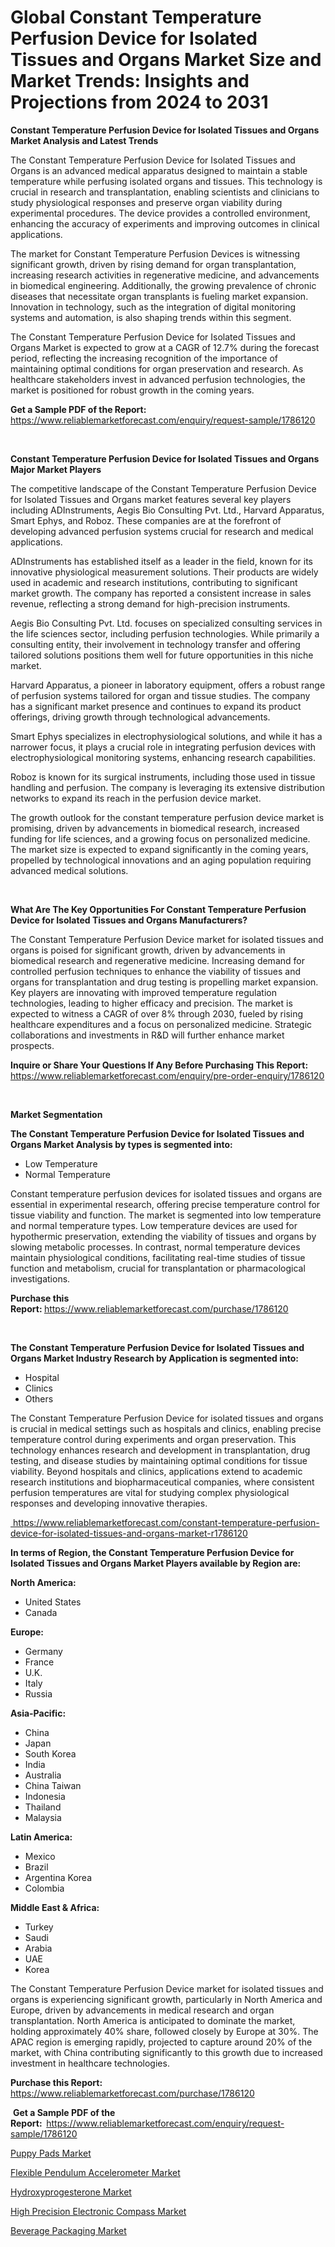<p><h1>Global Constant Temperature Perfusion Device for Isolated Tissues and Organs Market Size and Market Trends: Insights and Projections from 2024 to 2031</h1></p><p><strong>Constant Temperature Perfusion Device for Isolated Tissues and Organs Market Analysis and Latest Trends</strong></p>
<p><p>The Constant Temperature Perfusion Device for Isolated Tissues and Organs is an advanced medical apparatus designed to maintain a stable temperature while perfusing isolated organs and tissues. This technology is crucial in research and transplantation, enabling scientists and clinicians to study physiological responses and preserve organ viability during experimental procedures. The device provides a controlled environment, enhancing the accuracy of experiments and improving outcomes in clinical applications.</p><p>The market for Constant Temperature Perfusion Devices is witnessing significant growth, driven by rising demand for organ transplantation, increasing research activities in regenerative medicine, and advancements in biomedical engineering. Additionally, the growing prevalence of chronic diseases that necessitate organ transplants is fueling market expansion. Innovation in technology, such as the integration of digital monitoring systems and automation, is also shaping trends within this segment.</p><p>The Constant Temperature Perfusion Device for Isolated Tissues and Organs Market is expected to grow at a CAGR of 12.7% during the forecast period, reflecting the increasing recognition of the importance of maintaining optimal conditions for organ preservation and research. As healthcare stakeholders invest in advanced perfusion technologies, the market is positioned for robust growth in the coming years.</p></p>
<p><strong>Get a Sample PDF of the Report:&nbsp;</strong> <a href="https://www.reliablemarketforecast.com/enquiry/request-sample/1786120?utm_campaign=1082&utm_medium=2&utm_source=Github&utm_content=ia&utm_term=09102024&utm_id=constant-temperature-perfusion-device-for-isolated-tissues-and-organs">https://www.reliablemarketforecast.com/enquiry/request-sample/1786120</a></p>
<p>&nbsp;</p>
<p><strong>Constant Temperature Perfusion Device for Isolated Tissues and Organs Major Market Players</strong></p>
<p><p>The competitive landscape of the Constant Temperature Perfusion Device for Isolated Tissues and Organs market features several key players including ADInstruments, Aegis Bio Consulting Pvt. Ltd., Harvard Apparatus, Smart Ephys, and Roboz. These companies are at the forefront of developing advanced perfusion systems crucial for research and medical applications.</p><p>ADInstruments has established itself as a leader in the field, known for its innovative physiological measurement solutions. Their products are widely used in academic and research institutions, contributing to significant market growth. The company has reported a consistent increase in sales revenue, reflecting a strong demand for high-precision instruments.</p><p>Aegis Bio Consulting Pvt. Ltd. focuses on specialized consulting services in the life sciences sector, including perfusion technologies. While primarily a consulting entity, their involvement in technology transfer and offering tailored solutions positions them well for future opportunities in this niche market.</p><p>Harvard Apparatus, a pioneer in laboratory equipment, offers a robust range of perfusion systems tailored for organ and tissue studies. The company has a significant market presence and continues to expand its product offerings, driving growth through technological advancements.</p><p>Smart Ephys specializes in electrophysiological solutions, and while it has a narrower focus, it plays a crucial role in integrating perfusion devices with electrophysiological monitoring systems, enhancing research capabilities.</p><p>Roboz is known for its surgical instruments, including those used in tissue handling and perfusion. The company is leveraging its extensive distribution networks to expand its reach in the perfusion device market.</p><p>The growth outlook for the constant temperature perfusion device market is promising, driven by advancements in biomedical research, increased funding for life sciences, and a growing focus on personalized medicine. The market size is expected to expand significantly in the coming years, propelled by technological innovations and an aging population requiring advanced medical solutions.</p></p>
<p>&nbsp;</p>
<p><strong>What Are The Key Opportunities For Constant Temperature Perfusion Device for Isolated Tissues and Organs Manufacturers?</strong></p>
<p><p>The Constant Temperature Perfusion Device market for isolated tissues and organs is poised for significant growth, driven by advancements in biomedical research and regenerative medicine. Increasing demand for controlled perfusion techniques to enhance the viability of tissues and organs for transplantation and drug testing is propelling market expansion. Key players are innovating with improved temperature regulation technologies, leading to higher efficacy and precision. The market is expected to witness a CAGR of over 8% through 2030, fueled by rising healthcare expenditures and a focus on personalized medicine. Strategic collaborations and investments in R&D will further enhance market prospects.</p></p>
<p><strong>Inquire or Share Your Questions If Any Before Purchasing This Report:</strong> <a href="https://www.reliablemarketforecast.com/enquiry/pre-order-enquiry/1786120?utm_campaign=1082&utm_medium=2&utm_source=Github&utm_content=ia&utm_term=09102024&utm_id=constant-temperature-perfusion-device-for-isolated-tissues-and-organs">https://www.reliablemarketforecast.com/enquiry/pre-order-enquiry/1786120</a></p>
<p>&nbsp;</p>
<p><strong>Market Segmentation</strong></p>
<p><strong>The Constant Temperature Perfusion Device for Isolated Tissues and Organs Market Analysis by types is segmented into:</strong></p>
<p><ul><li>Low Temperature</li><li>Normal Temperature</li></ul></p>
<p><p>Constant temperature perfusion devices for isolated tissues and organs are essential in experimental research, offering precise temperature control for tissue viability and function. The market is segmented into low temperature and normal temperature types. Low temperature devices are used for hypothermic preservation, extending the viability of tissues and organs by slowing metabolic processes. In contrast, normal temperature devices maintain physiological conditions, facilitating real-time studies of tissue function and metabolism, crucial for transplantation or pharmacological investigations.</p></p>
<p><strong>Purchase this Report:&nbsp;</strong><a href="https://www.reliablemarketforecast.com/purchase/1786120?utm_campaign=1082&utm_medium=2&utm_source=Github&utm_content=ia&utm_term=09102024&utm_id=constant-temperature-perfusion-device-for-isolated-tissues-and-organs">https://www.reliablemarketforecast.com/purchase/1786120</a></p>
<p>&nbsp;</p>
<p><strong>The Constant Temperature Perfusion Device for Isolated Tissues and Organs Market Industry Research by Application is segmented into:</strong></p>
<p><ul><li>Hospital</li><li>Clinics</li><li>Others</li></ul></p>
<p><p>The Constant Temperature Perfusion Device for isolated tissues and organs is crucial in medical settings such as hospitals and clinics, enabling precise temperature control during experiments and organ preservation. This technology enhances research and development in transplantation, drug testing, and disease studies by maintaining optimal conditions for tissue viability. Beyond hospitals and clinics, applications extend to academic research institutions and biopharmaceutical companies, where consistent perfusion temperatures are vital for studying complex physiological responses and developing innovative therapies.</p></p>
<p><a href="https://www.reliablemarketforecast.com/constant-temperature-perfusion-device-for-isolated-tissues-and-organs-market-r1786120?utm_campaign=1082&utm_medium=2&utm_source=Github&utm_content=ia&utm_term=09102024&utm_id=constant-temperature-perfusion-device-for-isolated-tissues-and-organs">&nbsp;https://www.reliablemarketforecast.com/constant-temperature-perfusion-device-for-isolated-tissues-and-organs-market-r1786120</a></p>
<p><strong>In terms of Region, the Constant Temperature Perfusion Device for Isolated Tissues and Organs Market Players available by Region are:</strong></p>
<p>
    <p> <strong> North America: </strong>
        <ul>
            <li>United States</li>
            <li>Canada</li>
        </ul>
        </p> 
    <p> <strong> Europe: </strong>
        <ul>
            <li>Germany</li>
            <li>France</li>
            <li>U.K.</li>
            <li>Italy</li>
            <li>Russia</li>
        </ul>
        </p> 
    <p> <strong> Asia-Pacific: </strong>
        <ul>
            <li>China</li>
            <li>Japan</li>
            <li>South Korea</li>
            <li>India</li>
            <li>Australia</li>
            <li>China Taiwan</li>
            <li>Indonesia</li>
            <li>Thailand</li>
            <li>Malaysia</li>
        </ul>
        </p> 
    <p> <strong> Latin America: </strong>
        <ul>
            <li>Mexico</li>
            <li>Brazil</li>
            <li>Argentina Korea</li>
            <li>Colombia</li>
        </ul>
        </p> 
    <p> <strong> Middle East & Africa: </strong>
        <ul>
            <li>Turkey</li>
            <li>Saudi</li>
            <li>Arabia</li>
            <li>UAE</li>
            <li>Korea</li>
        </ul>
    </p>
    </p>
<p><p>The Constant Temperature Perfusion Device market for isolated tissues and organs is experiencing significant growth, particularly in North America and Europe, driven by advancements in medical research and organ transplantation. North America is anticipated to dominate the market, holding approximately 40% share, followed closely by Europe at 30%. The APAC region is emerging rapidly, projected to capture around 20% of the market, with China contributing significantly to this growth due to increased investment in healthcare technologies.</p></p>
<p><strong>Purchase this Report: </strong><a href="https://www.reliablemarketforecast.com/purchase/1786120?utm_campaign=1082&utm_medium=2&utm_source=Github&utm_content=ia&utm_term=09102024&utm_id=constant-temperature-perfusion-device-for-isolated-tissues-and-organs">https://www.reliablemarketforecast.com/purchase/1786120</a></p>
<p>&nbsp;<strong>Get a Sample PDF of the Report:&nbsp;&nbsp;</strong><a href="https://www.reliablemarketforecast.com/enquiry/request-sample/1786120?utm_campaign=1082&utm_medium=2&utm_source=Github&utm_content=ia&utm_term=09102024&utm_id=constant-temperature-perfusion-device-for-isolated-tissues-and-organs">https://www.reliablemarketforecast.com/enquiry/request-sample/1786120</a></p>
<p><strong></strong></p>
<p><p><a href="https://www.linkedin.com/pulse/emerging-trends-puppy-pads-market-global-outlook-future-prospects-dw6ge?trackingId=xOvihmTgS1yEuT%2FatVpf7Q%3D%3D&utm_campaign=1082&utm_medium=2&utm_source=Github&utm_content=ia&utm_term=09102024&utm_id=constant-temperature-perfusion-device-for-isolated-tissues-and-organs">Puppy Pads Market</a></p><p><a href="https://github.com/azucena6lzcou/Market-Research-Report-List-1/blob/main/flexible-pendulum-accelerometer-market.md?utm_campaign=1082&utm_medium=2&utm_source=Github&utm_content=ia&utm_term=09102024&utm_id=constant-temperature-perfusion-device-for-isolated-tissues-and-organs">Flexible Pendulum Accelerometer Market</a></p><p><a href="https://www.linkedin.com/pulse/emerging-technologies-reshaping-hydroxyprogesterone-market-impact-nrhuf?utm_campaign=1082&utm_medium=2&utm_source=Github&utm_content=ia&utm_term=09102024&utm_id=constant-temperature-perfusion-device-for-isolated-tissues-and-organs">Hydroxyprogesterone Market</a></p><p><a href="https://github.com/ellenqyqdyches/Market-Research-Report-List-1/blob/main/high-precision-electronic-compass-market.md?utm_campaign=1082&utm_medium=2&utm_source=Github&utm_content=ia&utm_term=09102024&utm_id=constant-temperature-perfusion-device-for-isolated-tissues-and-organs">High Precision Electronic Compass Market</a></p><p><a href="https://issuu.com/reportprime-2/docs/beverage-packaging-market-size-2030_e839fc6552e8ea?utm_campaign=1082&utm_medium=2&utm_source=Github&utm_content=ia&utm_term=09102024&utm_id=constant-temperature-perfusion-device-for-isolated-tissues-and-organs">Beverage Packaging Market</a></p></p>